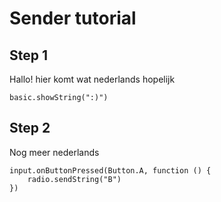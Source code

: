 # Sender tutorial

## Step 1

Hallo! hier komt wat nederlands hopelijk

```blocks
basic.showString(":)")
```

## Step 2

Nog meer nederlands

```blocks
input.onButtonPressed(Button.A, function () {
    radio.sendString("B")
})
```